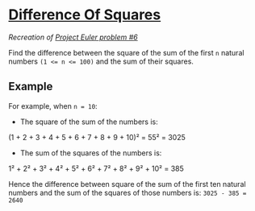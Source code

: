 # [Difference Of Squares](https://www.codewars.com/kata/difference-of-squares "https://www.codewars.com/kata/558f9f51e85b46e9fa000025")

*Recreation of [Project Euler problem #6](https://projecteuler.net/problem=6)*

Find the difference between the square of the sum of the first `n` natural numbers `(1 <= n <= 100)` and the sum of their squares.

## Example

For example, when `n = 10`:

* The square of the sum of the numbers is:

(1 + 2 + 3 + 4 + 5 + 6 + 7 + 8 + 9 + 10)² = 55² = 3025

* The sum of the squares of the numbers is:

1² + 2² + 3² + 4² + 5² + 6² + 7² + 8² + 9² + 10² = 385

Hence the difference between square of the sum of the first ten natural numbers and the sum of the squares of those numbers is:
`3025 - 385 = 2640`